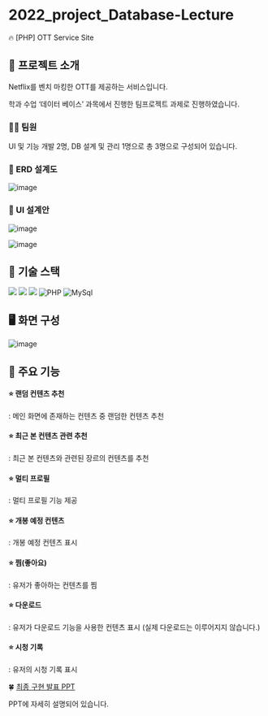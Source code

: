 # 2022_project_Database-Lecture
:fire: [PHP] OTT Service Site

## 📄 프로젝트 소개

Netflix를 벤치 마킹한 OTT를 제공하는 서비스입니다.

학과 수업 ‘데이터 베이스’ 과목에서 진행한 팀프로젝트 과제로 진행하였습니다.


### 👩‍💻 팀원

UI 및 기능 개발 2명, DB 설계 및 관리 1명으로 총 3명으로 구성되어 있습니다.

### 📑 ERD 설계도

![image](https://github.com/world-dv/2022_project_Database-Lecture/assets/79013520/2a77f3cd-a731-41a8-ab68-138ba549ff65)

### 📝 UI 설계안

![image](https://github.com/world-dv/2022_project_Database-Lecture/assets/79013520/04e2d2a6-d155-4861-b2d4-3da4658b99c8)

![image](https://github.com/world-dv/2022_project_Database-Lecture/assets/79013520/eebfe48a-405f-4c6f-904c-9006659e41f0)

## 🚀 기술 스택

<img src="https://img.shields.io/badge/html5-E34F26?style=for-the-badge&logo=html5&logoColor=white"> <img src="https://img.shields.io/badge/css-1572B6?style=for-the-badge&logo=css3&logoColor=white"> <img src="https://img.shields.io/badge/javascript-F7DF1E?style=for-the-badge&logo=javascript&logoColor=black"> 
![PHP](https://img.shields.io/badge/PHP-777BB4.svg?&style=for-the-badge&logo=PHP&logoColor=white)
![MySql](https://img.shields.io/badge/mysql-4479A1.svg?&style=for-the-badge&logo=mysql&logoColor=white)

## 🖥️ 화면 구성

![image](https://github.com/world-dv/2022_project_Database-Lecture/assets/79013520/c8aec5b2-fc5c-4752-88e4-831e4c9c54c9)


## 🔗 주요 기능

#### ⭐ 랜덤 컨텐츠 추천
: 메인 화면에 존재하는 컨텐츠 중 랜덤한 컨텐츠 추천

#### ⭐ 최근 본 컨텐츠 관련 추천
: 최근 본 컨텐츠와 관련된 장르의 컨텐츠를 추천

#### ⭐ 멀티 프로필
: 멀티 프로필 기능 제공

#### ⭐ 개봉 예정 컨텐츠
: 개봉 예정 컨텐츠 표시

#### ⭐ 찜(좋아요)
: 유저가 좋아하는 컨텐츠를 찜

#### ⭐ 다운로드
: 유저가 다운로드 기능을 사용한 컨텐츠 표시 (실제 다운로드는 이루어지지 않습니다.)

#### ⭐ 시청 기록
: 유저의 시청 기록 표시


🍀 [최종 구현 발표 PPT](https://drive.google.com/file/d/1miQOBlpnl4wrGHEYdu6dJuiWYnkK8bu_/view?usp=sharing)

PPT에 자세히 설명되어 있습니다.

